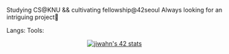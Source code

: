 <!--
**ilp-sys/ilp-sys** is a ✨ _special_ ✨ repository because its `README.md` (this file) appears on your GitHub profile.

Here are some ideas to get you started:

- 🔭 I’m currently working on ...
- 🌱 I’m currently learning ...
- 👯 I’m looking to collaborate on ...
- 🤔 I’m looking for help with ...
- 💬 Ask me about ...
- 📫 How to reach me: ...
- 😄 Pronouns: ...
- ⚡ Fun fact: ...

-->
 
 Studying CS@KNU && cultivating fellowship@42seoul
 Always looking for an intriguing project👀
 
 Langs:
 Tools:

<div align="center">
  
[![jiwahn's 42 stats](https://badge42.vercel.app/api/v2/cl5mpp96a00400amd35y6oqy6/stats?cursusId=21&coalitionId=87)](https://github.com/JaeSeoKim/badge42)
  
</div>

